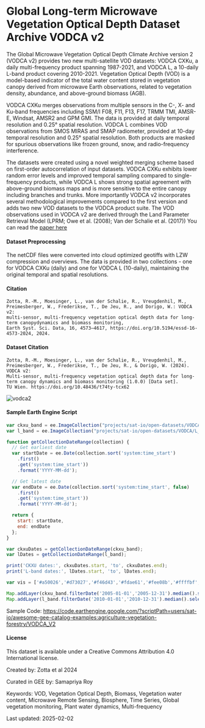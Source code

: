 # Global Long-term Microwave Vegetation Optical Depth Dataset Archive VODCA v2

The Global Microwave Vegetation Optical Depth Climate Archive version 2 (VODCA v2) provides two new multi-satellite VOD datasets: VODCA CXKu, a
daily multi-frequency product spanning 1987-2021, and VODCA L, a 10-daily L-band product covering 2010-2021. Vegetation Optical Depth (VOD) is a
model-based indicator of the total water content stored in vegetation canopy derived from microwave Earth observations, related to vegetation
density, abundance, and above-ground biomass (AGB).

VODCA CXKu merges observations from multiple sensors in the C-, X- and Ku-band frequencies including SSM/I F08, F11, F13, F17, TRMM TMI, AMSR-E,
Windsat, AMSR2 and GPM GMI. The data is provided at daily temporal resolution and 0.25° spatial resolution. VODCA L combines VOD observations from
SMOS MIRAS and SMAP radiometer, provided at 10-day temporal resolution and 0.25° spatial resolution. Both products are masked for spurious
observations like frozen ground, snow, and radio-frequency interference.

The datasets were created using a novel weighted merging scheme based on first-order autocorrelation of input
datasets. VODCA CXKu exhibits lower random error levels and improved temporal sampling compared to
single-frequency products, while VODCA L shows strong spatial agreement with above-ground biomass maps and is more
sensitive to the entire canopy including branches and trunks. More importantly VODCA v2 incorporates several methodological improvements compared to
the first version and adds two new VOD datasets to the VODCA product suite. The VOD observations used in VODCA v2 are derived through the Land
Parameter Retrieval Model (LPRM; Owe et al. (2008); Van der Schalie et al. (2017)) You can read the [paper here](https://doi.org/10.5194/essd-16-4573-2024)

#### Dataset Preprocessing
The netCDF files were converted into cloud optimized geotiffs with LZW compression and overviews. The data is provided in two collections - one for
VODCA CXKu (daily) and one for VODCA L (10-daily), maintaining the original temporal and spatial resolutions.

#### Citation

```
Zotta, R.-M., Moesinger, L., van der Schalie, R., Vreugdenhil, M., Preimesberger, W., Frederikse, T., De Jeu, R., and Dorigo, W.: VODCA v2:
multi-sensor, multi-frequency vegetation optical depth data for long-term canopydynamics and biomass monitoring,
Earth Syst. Sci. Data, 16, 4573–4617, https://doi.org/10.5194/essd-16-4573-2024, 2024.
```
#### Dataset Citation

```
Zotta, R.-M., Moesinger, L., van der Schalie, R., Vreugdenhil, M., Preimesberger, W., Frederikse, T., De Jeu, R., & Dorigo, W. (2024). VODCA v2:
Multi-sensor, multi-frequency vegetation optical depth data for long-term canopy dynamics and biomass monitoring (1.0.0) [Data set].
TU Wien. https://doi.org/10.48436/t74ty-tcx62
```

![vodca2](https://github.com/user-attachments/assets/ce182850-2b77-4834-ba8f-418993ba3f1c)

#### Sample Earth Engine Script

```js
var ckxu_band = ee.ImageCollection("projects/sat-io/open-datasets/VODCA/CKXU_BAND_V2");
var l_band = ee.ImageCollection("projects/sat-io/open-datasets/VODCA/L_BAND_V2");

function getCollectionDateRange(collection) {
  // Get earliest date
  var startDate = ee.Date(collection.sort('system:time_start')
    .first()
    .get('system:time_start'))
    .format('YYYY-MM-dd');

  // Get latest date
  var endDate = ee.Date(collection.sort('system:time_start', false)
    .first()
    .get('system:time_start'))
    .format('YYYY-MM-dd');

  return {
    start: startDate,
    end: endDate
  };
}

var ckxuDates = getCollectionDateRange(ckxu_band);
var lDates = getCollectionDateRange(l_band);

print('CKXU dates:', ckxuDates.start, 'to', ckxuDates.end);
print('L-band dates:', lDates.start, 'to', lDates.end);

var vis = ['#a50026','#d73027','#f46d43','#fdae61','#fee08b','#ffffbf','#d9ef8b','#a6d96a','#66bd63','#1a9850','#006837']

Map.addLayer(ckxu_band.filterDate('2005-01-01','2005-12-31').median().select('VOD'),{palette:vis,min:0.1,max:1.5},'CKXU-Band 2005 subset')
Map.addLayer(l_band.filterDate('2010-01-01','2010-12-31').median().select('VOD'),{palette:vis,min:0.08,max:0.6},'L-Band 2010 subset')
```

Sample Code: https://code.earthengine.google.com/?scriptPath=users/sat-io/awesome-gee-catalog-examples:agriculture-vegetation-forestry/VODCA_V2

#### License
This dataset is available under a Creative Commons Attribution 4.0 International license.

Created by: Zotta et al 2024

Curated in GEE by: Samapriya Roy

Keywords: VOD, Vegetation Optical Depth, Biomass, Vegetation water content, Microwave Remote Sensing, Biosphere, Time Series, Global vegetation monitoring, Plant water dynamics, Multi-frequency

Last updated: 2025-02-02
